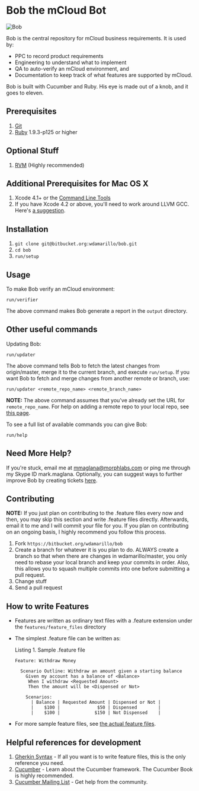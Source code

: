 Bob the mCloud Bot
==================
![Bob](http://dl.dropbox.com/u/1355795/bob.jpg "Bob")

Bob is the central repository for mCloud business requirements. It is used by:

* PPC to record product requirements
* Engineering to understand what to implement
* QA to auto-verify an mCloud environment, and
* Documentation to keep track of what features are supported by mCloud.

Bob is built with Cucumber and Ruby. His eye is made out of a knob, and it goes to eleven.

Prerequisites
-------------
1. [Git](http://git-scm.com)
2. [Ruby](ruby-lang.org/) 1.9.3-p125 or higher

Optional Stuff
--------------

1. [RVM](http://beginrescueend.com) (Highly recommended)

Additional Prerequisites for Mac OS X
-------------------------------------
1. Xcode 4.1+ or the [Command Line Tools](https://developer.apple.com/downloads/index.action)
2. If you have Xcode 4.2 or above, you'll need to work around LLVM GCC. Here's [a suggestion](http://www.relaxdiego.com/2012/02/using-gcc-when-xcode-43-is-installed.html).

Installation
------------
1. `git clone git@bitbucket.org:wdamarillo/bob.git`
2. `cd bob`
3. `run/setup`

Usage
-----

To make Bob verify an mCloud environment:

    run/verifier

The above command makes Bob generate a report in the `output` directory.


Other useful commands
---------------------

Updating Bob:

    run/updater

The above command tells Bob to fetch the latest changes from origin/master, merge it to the current branch, and execute `run/setup`. If you want Bob to fetch and merge changes from another remote or branch, use:

    run/updater <remote_repo_name> <remote_branch_name>

__NOTE:__ The above command assumes that you've already set the URL for
`remote_repo_name`. For help on adding a remote repo to your local repo,
see [this page](http://progit.org/book/ch2-5.html).

To see a full list of available commands you can give Bob:

    run/help


Need More Help?
---------------
If you're stuck, email me at mmaglana@morphlabs.com or ping me through my Skype
ID mark.maglana. Optionally, you can suggest ways to further improve Bob by creating tickets [here](https://issues.morphlabs.com/browse/MCF).

Contributing
------------
__NOTE:__ If you just plan on contributing to the .feature files every now
and then, you may skip this section and write .feature files directly.
Afterwards, email it to me and I will commit your file for you. If you plan on
contributing on an ongoing basis, I highly recommend you follow this process.

1. Fork `https://bitbucket.org/wdamarillo/bob`
2. Create a branch for whatever it is you plan to do. ALWAYS create a branch so that when there are changes in wdamarillo/master, you only need to rebase your local branch and keep your commits in order. Also, this allows you to squash multiple commits into one before submitting a pull request.
3. Change stuff
4. Send a pull request

How to write Features
---------------------
* Features are written as ordinary text files with a .feature extension under the `features/feature_files` directory
* The simplest .feature file can be written as:

  Listing 1. Sample .feature file

      Feature: Withdraw Money

        Scenario Outline: Withdraw an amount given a starting balance
          Given my account has a balance of <Balance>
           When I withdraw <Requested Amount>
           Then the amount will be <Dispensed or Not>

          Scenarios:
            | Balance | Requested Amount | Dispensed or Not |
            |    $100 |              $50 | Dispensed        |
            |    $100 |             $150 | Not Dispensed    |

* For more sample feature files, see [the actual feature files](https://bitbucket.org/wdamarillo/bob/src/master/features/feature_files/).

Helpful references for development
----------------------------------
1. [Gherkin Syntax](https://github.com/cucumber/cucumber/wiki/Gherkin) - If all you want is to write feature files, this is the only reference you need.
1. [Cucumber](http://cukes.info) - Learn about the Cucumber framework. The Cucumber Book is highly recommended.
1. [Cucumber Mailing List](https://groups.google.com/forum/?fromgroups#!forum/cukes) - Get help from the community.
